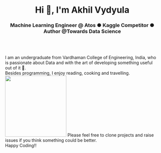 <h1 align="center">Hi 👋, I'm Akhil Vydyula</h1>
<h3 align="center">Machine Learning Engineer @ Atos ● Kaggle Competitor ● Author @Towards Data Science </h3>

<br />
<br />
<br />
I am an undergraduate from Vardhaman College of Engineering, India, who is passionate about Data and with the art of developing something useful out of it 🚀.
<br/>
Besides programming, I enjoy reading, cooking and travelling.
<br>
<img src="https://media.giphy.com/media/3JEkXU9mnvnb2/giphy.gif" width='200 />
<br/>  
**A bit about me:**

- 🔭 I’m currently working as a **Machine Learning Engineer @ Atos**
- 👯 I’m looking to collaborate on **AI Products**
- 🤔 I’m looking for help with **learning anything new!**
- 👨‍💻 Anything about me is available at **[])**
- 💬 Ask me about **anything you feel like!**
- 📫 How to reach me **akhilsai21345@gmail.com**
- ⚡ Fun fact **I play Table Chess and love reading books!**

<br>
<p align="center">
<img src="https://github-readme-stats.vercel.app/api?username=akhilvydyula&show_icons=true" alt="akhilvydyula"/>
</p>

<br>
<p align="center">
You have finally discovered my Github profile, so let's get connected!
<br/>
Please feel free to clone projects and raise issues if you think something could be better.
<br/>
Happy Coding!!
</p>  
